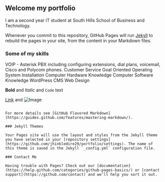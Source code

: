 ## Welcome my portfolio

I am a second year IT student at South Hills School of Business and Technology.

Whenever you commit to this repository, GitHub Pages will run [Jekyll](https://jekyllrb.com/) to rebuild the pages in your site, from the content in your Markdown files.

### Some of my skills

VOIP - Asterisk PBX including configuring extensions, dial plans, voicemail, Cisco and Polycom phones.
Customer Service
Goal Oriented
Operating System Installation
Computer Hardware Knowledge
Computer Software Knowledge
WordPress CMS
Web Design


**Bold** and _Italic_ and `Code` text

[Link](url) and ![Image](src)
```

For more details see [GitHub Flavored Markdown](https://guides.github.com/features/mastering-markdown/).

### Jekyll Themes

Your Pages site will use the layout and styles from the Jekyll theme you have selected in your [repository settings](https://github.com/jhinkledire29/portfolio/settings). The name of this theme is saved in the Jekyll `_config.yml` configuration file.

### Contact Me

Having trouble with Pages? Check out our [documentation](https://help.github.com/categories/github-pages-basics/) or [contact support](https://github.com/contact) and we’ll help you sort it out.
